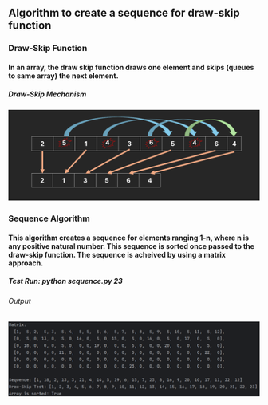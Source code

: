 ## Algorithm to create a sequence for draw-skip function
### Draw-Skip Function
#### In an array, the draw skip function draws one element and skips (queues to same array) the next element. 
##### Draw-Skip Mechanism
![alt text](https://github.com/harsiratgrewal/Draw-Skip_SequenceAlgorithm/blob/master/images/draw-skip.png?raw=true)

### Sequence Algorithm
#### This algorithm creates a sequence for elements ranging 1-n, where n is any positive natural number. This sequence is sorted once passed to the draw-skip function. The sequence is acheived by using a matrix approach.
##### Test Run: python sequence.py 23
###### Output
![alt text](https://github.com/harsiratgrewal/Draw-Skip_SequenceAlgorithm/blob/master/images/output.png?raw=true)

